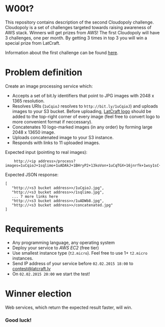 W00t? 
==================

This repository contains description of the second Cloudopoly challenge. Cloudopoly is a set of challenges targeted towards raising awareness of AWS stack. Winners will get prizes from AWS! The first Cloudopoly will have 3 challenges, one per month. By getting 3 times in top 3 you will win a special prize from LatCraft.

Information about the first challenge can be found [here](https://github.com/latcraft/cloudopoly-search).

Problem definition
==================
Create an image processing service which:
- Accepts a set of bit.ly identifiers that point to JPG images with 2048 x 1365 resolution.
- Resolves URIs (`1uCqioJ` resolves to `http://bit.ly/1uCqioJ`) and uploads images to your S3 bucket. Before uploading, [LatCraft logo](logo.png) should be added to the top-right corner of every image (feel free to convert logo to more convenient format if neccessary).
- Concatenates 10 logo-marked images (in any order) by forming large 2048 x 13650 image.
- Uploads concatenated image to your S3 instance.
- Responds with links to 11 uploaded images.

Expected input (pointing to real images):

        http://<ip address>/process?images=1uCqioJ+1sqlimo+1uADAkJ+1BHryP2+13koVon+1uCqTGX+16jnrfk+1wsy1sC+1wN7idN+1uADWb8

Expected JSON response:

```
[
   "http://<s3 bucket address>>/1uCqioJ.jpg", 
   "http://<s3 bucket address>>/1sqlimo.jpg", 
   ... 7 more links here
   "http://<s3 bucket address>>/1uADWb8.jpg",    
   "http://<s3 bucket address>>/concatenated.jpg"       
]
```

# Requirements

- Any programming language, any operating system
- Deploy your service to *AWS* *EC2* (free tier)
- Use smallest instance type (`t2.micro`). Feel free to use 1+ `t2.micro` instances.
- Send IP address of your service before `02.02.2015 18:00` to contest@latcraft.lv
- On `02.02.2015 20:00` we start the test! 
 
# Winner election

Web services, which return the expected result faster, will win.

### Good luck!
